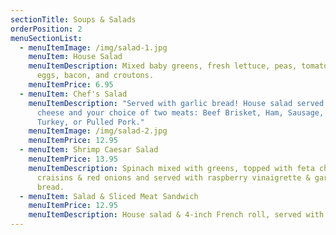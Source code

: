 ```yaml
---
sectionTitle: Soups & Salads
orderPosition: 2
menuSectionList:
  - menuItemImage: /img/salad-1.jpg
    menuItem: House Salad
    menuItemDescription: Mixed baby greens, fresh lettuce, peas, tomato, mushrooms,
      eggs, bacon, and croutons.
    menuItemPrice: 6.95
  - menuItem: Chef's Salad
    menuItemDescription: "Served with garlic bread! House salad served with cheddar
      cheese and your choice of two meats: Beef Brisket, Ham, Sausage, Chicken,
      Turkey, or Pulled Pork."
    menuItemImage: /img/salad-2.jpg
    menuItemPrice: 12.95
  - menuItem: Shrimp Caesar Salad
    menuItemPrice: 13.95
    menuItemDescription: Spinach mixed with greens, topped with feta cheese,
      craisins & red onions and served with raspberry vinaigrette & garlic
      bread.
  - menuItem: Salad & Sliced Meat Sandwich
    menuItemPrice: 12.95
    menuItemDescription: House salad & 4-inch French roll, served with choice of one sliced meat.
---
```

